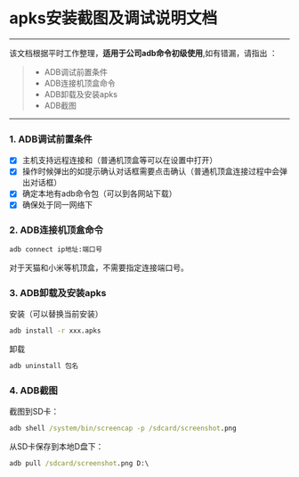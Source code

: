# apks安装截图及调试说明文档

------

该文档根据平时工作整理，**适用于公司adb命令初级使用**,如有错漏，请指出 ：

> * ADB调试前置条件
> * ADB连接机顶盒命令
> * ADB卸载及安装apks
> * ADB截图

------

### 1.  ADB调试前置条件
- [x] 主机支持远程连接和（普通机顶盒等可以在设置中打开）
- [x] 操作时候弹出的如提示确认对话框需要点击确认（普通机顶盒连接过程中会弹出对话框）
- [x] 确定本地有adb命令包（可以到各网站下载）
- [x] 确保处于同一网络下

### 2. ADB连接机顶盒命令
```cmd
adb connect ip地址:端口号
```
对于天猫和小米等机顶盒，不需要指定连接端口号。

### 3. ADB卸载及安装apks
安装（可以替换当前安装）
```cmd
adb install -r xxx.apks
```
卸载
```cmd
adb uninstall 包名
```

### 4. ADB截图
截图到SD卡：
```cmd
adb shell /system/bin/screencap -p /sdcard/screenshot.png
```

从SD卡保存到本地D盘下：
```cmd
adb pull /sdcard/screenshot.png D:\
```
